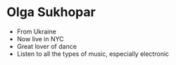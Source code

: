 # Olga Sukhopar
* From Ukraine
* Now live in NYC
* Great lover of dance
* Listen to all the types of music, especially electronic
